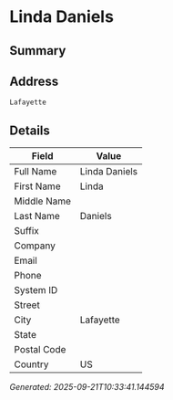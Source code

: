 # Linda Daniels

## Summary


## Address

```
Lafayette
```

## Details

| Field | Value |
|-------|-------|
| Full Name | Linda Daniels |
| First Name | Linda |
| Middle Name |  |
| Last Name | Daniels |
| Suffix |  |
| Company |  |
| Email |  |
| Phone |  |
| System ID |  |
| Street |  |
| City | Lafayette |
| State |  |
| Postal Code |  |
| Country | US |

*Generated: 2025-09-21T10:33:41.144594*